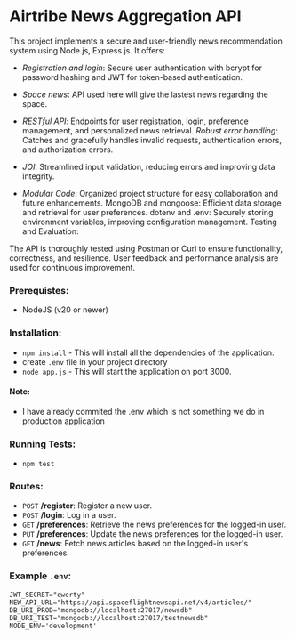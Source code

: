 # Airtribe News Aggregation API


This project implements a secure and user-friendly news recommendation system using Node.js, Express.js. It offers:

- *Registration and login*: Secure user authentication with bcrypt for password hashing and JWT for token-based authentication.

- *Space news*: API used here will give the lastest news regarding the space.

- *RESTful API*: Endpoints for user registration, login, preference management, and personalized news retrieval.
*Robust error handling*: Catches and gracefully handles invalid requests, authentication errors, and authorization errors.

- *JOI*: Streamlined input validation, reducing errors and improving data integrity.

- *Modular Code*: Organized project structure for easy collaboration and future enhancements.
MongoDB and mongoose: Efficient data storage and retrieval for user preferences.
dotenv and .env: Securely storing environment variables, improving configuration management.
Testing and Evaluation:

The API is thoroughly tested using Postman or Curl to ensure functionality, correctness, and resilience.
User feedback and performance analysis are used for continuous improvement.

### Prerequistes:
- NodeJS (v20 or newer)

### Installation:
- `npm install` - This will install all the dependencies of the application.
- create `.env` file in your project directory
- `node app.js` - This will start the application on port 3000.
#### Note:
- I have already commited the .env which is not something we do in production application
  
### Running Tests:
- `npm test` 

### Routes:
- `POST` **/register**: Register a new user.
- `POST` **/login**: Log in a user.
- `GET` **/preferences**: Retrieve the news preferences for the logged-in user.
- `PUT` **/preferences**: Update the news preferences for the logged-in user.
- `GET` **/news**: Fetch news articles based on the logged-in user's preferences.

### Example `.env`:
```text
JWT_SECRET="qwerty"
NEW_API_URL="https://api.spaceflightnewsapi.net/v4/articles/"
DB_URI_PROD="mongodb://localhost:27017/newsdb"
DB_URI_TEST="mongodb://localhost:27017/testnewsdb"
NODE_ENV='development'
```
